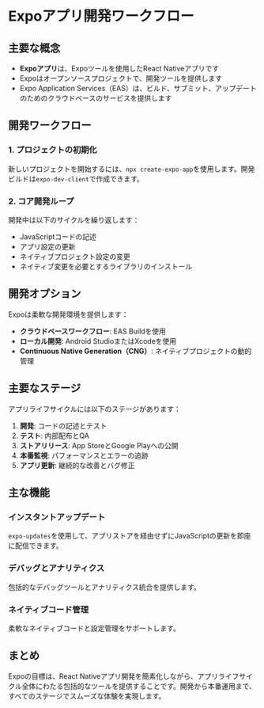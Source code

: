 # Expoアプリ開発ワークフロー

## 主要な概念

- **Expoアプリ**は、Expoツールを使用したReact Nativeアプリです
- Expoはオープンソースプロジェクトで、開発ツールを提供します
- Expo Application Services（EAS）は、ビルド、サブミット、アップデートのためのクラウドベースのサービスを提供します

## 開発ワークフロー

### 1. プロジェクトの初期化

新しいプロジェクトを開始するには、`npx create-expo-app`を使用します。開発ビルドは`expo-dev-client`で作成できます。

### 2. コア開発ループ

開発中は以下のサイクルを繰り返します：

- JavaScriptコードの記述
- アプリ設定の更新
- ネイティブプロジェクト設定の変更
- ネイティブ変更を必要とするライブラリのインストール

## 開発オプション

Expoは柔軟な開発環境を提供します：

- **クラウドベースワークフロー**: EAS Buildを使用
- **ローカル開発**: Android StudioまたはXcodeを使用
- **Continuous Native Generation（CNG）**: ネイティブプロジェクトの動的管理

## 主要なステージ

アプリライフサイクルには以下のステージがあります：

1. **開発**: コードの記述とテスト
2. **テスト**: 内部配布とQA
3. **ストアリリース**: App StoreとGoogle Playへの公開
4. **本番監視**: パフォーマンスとエラーの追跡
5. **アプリ更新**: 継続的な改善とバグ修正

## 主な機能

### インスタントアップデート

`expo-updates`を使用して、アプリストアを経由せずにJavaScriptの更新を即座に配信できます。

### デバッグとアナリティクス

包括的なデバッグツールとアナリティクス統合を提供します。

### ネイティブコード管理

柔軟なネイティブコードと設定管理をサポートします。

## まとめ

Expoの目標は、React Nativeアプリ開発を簡素化しながら、アプリライフサイクル全体にわたる包括的なツールを提供することです。開発から本番運用まで、すべてのステージでスムーズな体験を実現します。
